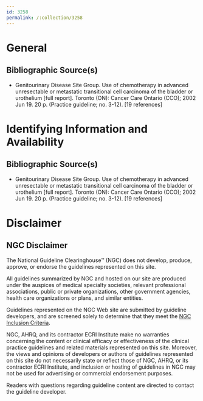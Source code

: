 ```yaml
---
id: 3258
permalink: /:collection/3258
---
```


# General

## Bibliographic Source(s)

- Genitourinary Disease Site Group. Use of chemotherapy in advanced unresectable or metastatic transitional cell carcinoma of the bladder or urothelium [full report]. Toronto (ON): Cancer Care Ontario (CCO); 2002 Jun 19. 20 p. (Practice guideline; no. 3-12). [19 references]

# Identifying Information and Availability

## Bibliographic Source(s)

- Genitourinary Disease Site Group. Use of chemotherapy in advanced unresectable or metastatic transitional cell carcinoma of the bladder or urothelium [full report]. Toronto (ON): Cancer Care Ontario (CCO); 2002 Jun 19. 20 p. (Practice guideline; no. 3-12). [19 references]

# Disclaimer

## NGC Disclaimer

The National Guideline Clearinghouse™ (NGC) does not develop, produce, approve, or endorse the guidelines represented on this site.

All guidelines summarized by NGC and hosted on our site are produced under the auspices of medical specialty societies, relevant professional associations, public or private organizations, other government agencies, health care organizations or plans, and similar entities.

Guidelines represented on the NGC Web site are submitted by guideline developers, and are screened solely to determine that they meet the [NGC Inclusion Criteria](/help-and-about/summaries/inclusion-criteria).

NGC, AHRQ, and its contractor ECRI Institute make no warranties concerning the content or clinical efficacy or effectiveness of the clinical practice guidelines and related materials represented on this site. Moreover, the views and opinions of developers or authors of guidelines represented on this site do not necessarily state or reflect those of NGC, AHRQ, or its contractor ECRI Institute, and inclusion or hosting of guidelines in NGC may not be used for advertising or commercial endorsement purposes.

Readers with questions regarding guideline content are directed to contact the guideline developer.

